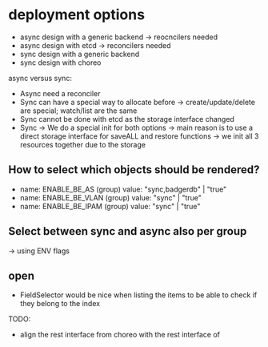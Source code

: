 # deployment options

- async design with a generic backend -> reocncilers needed
- async design with etcd -> reconcilers needed
- sync design with a generic backend
- sync design with choreo


async versus sync:
- Async need a reconciler
- Sync can have a special way to allocate before -> create/update/delete are special; watch/list are the same
- Sync cannot be done with etcd as the storage interface changed
- Sync -> We do a special init for both options -> main reason is to use a direct storage interface for saveALL and restore functions
-> we init all 3 resources together due to the storage

## How to select which objects should be rendered?

- name: ENABLE_BE_AS (group)
  value: "sync,badgerdb" | "true" 
- name: ENABLE_BE_VLAN (group)
  value: "sync" | "true"
- name: ENABLE_BE_IPAM (group)
  value: "sync" | "true"

## Select between sync and async also per group

-> using ENV flags


## open

- FieldSelector would be nice when listing the items to be able to check if they belong to the index

TODO:
- align the rest interface from choreo with the rest interface of 
